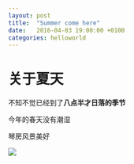 ```yaml
---
layout: post
title:  "Summer come here"
date:   2016-04-03 19:00:00 +0100
categories: helloworld 
---
```

<h1>关于夏天</h1>

不知不觉已经到了**八点半才日落的季节**

今年的春天没有潮湿

琴房风景美好

![](http://7xqa1o.com1.z0.glb.clouddn.com/FullSizeRendersmall.jpg)


